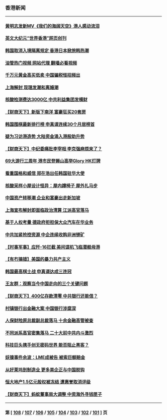 ### 香港新闻
---
#### [黄明志发新MV《我们的海阔天空》港人感动流泪](../../pages/ncid1349362/n13757350.md?06121245) 
#### [英文大纪元“世界香港”网页创刊](../../pages/ncid1349362/n13757254.md?06121245) 
#### [韩国取消入境隔离规定 香港日本掀旅韩热潮](../../pages/ncid1349362/n13757086.md?06121245) 
#### [油管热门视频 网站代理 翻墙必看视频](http://209.222.30.114:81/youtube.html?06121245)
#### [千万元黄金高买低卖 中国骗税怪招频出](../../pages/ncid1349362/n13757073.md?06121245) 
#### [上海解封 现理发潮和离婚潮](../../pages/ncid1349362/n13757062.md?06121245) 
#### [核酸检测费达3000亿 中共利益集团发横财](../../pages/ncid1349362/n13757046.md?06121245) 
#### [【财商天下】新版下南洋 富豪狂买20套房](../../pages/ncid1349362/n13756795.md?06121245) 
#### [韩国围棋最新排行榜 申真谞连续30个月居榜首](../../pages/ncid1349362/n13756797.md?06121245) 
#### [疑为习访港造势 大陆资金涌入港股助升势](../../pages/ncid1349362/n13756127.md?06121245) 
#### [【财商天下】中纪委痛批李宰相 李克强麻烦来了？](../../pages/ncid1349362/n13756070.md?06121245) 
#### [69大游行三周年 港市民登狮山高举Glory HK灯牌](../../pages/ncid1349362/n13756018.md?06121245) 
#### [看重国格和威信 郑在浩出任韩国驻华大使](../../pages/ncid1349362/n13755994.md?06121245) 
#### [核酸采样小屋设计怪异：屋内蹲椅子 屋外扎马步](../../pages/ncid1349362/n13755942.md?06121245) 
#### [中国资产转移潮 企业和富豪出走新加坡](../../pages/ncid1349362/n13755974.md?06121245) 
#### [上海宣布解封即面临政治清算 江派高官落马](../../pages/ncid1349362/n13755851.md?06121245) 
#### [基于人权考量 德政府拒担保大众汽车在华业务](../../pages/ncid1349362/n13755883.md?06121245) 
#### [中共加紧抢控资源 中企连续收购非洲锂矿](../../pages/ncid1349362/n13755910.md?06121245) 
#### [【时事军事】应歼-16拦截 美间谍机飞临潜舰母港](../../pages/ncid1349362/n13755530.md?06121245) 
#### [【有冇搞错】美国的暴力共产主义](../../pages/ncid1349362/n13755507.md?06121245) 
#### [韩国最高棋士战 申真谞达成三连冠](../../pages/ncid1349362/n13755830.md?06121245) 
#### [王友群：观察当今中国走向的三个关键问题](../../pages/ncid1349362/n13755428.md?06121245) 
#### [【财商天下】400亿存款清零 中共银行还能信？](../../pages/ncid1349362/n13755217.md?06121245) 
#### [村镇银行出金融大案 中国银行涉腐深](../../pages/ncid1349362/n13755162.md?06121245) 
#### [人保财险原总裁副总裁落马 十余金融高管被查](../../pages/ncid1349362/n13755174.md?06121245) 
#### [不同派系高官密集落马 二十大前中共内斗激烈](../../pages/ncid1349362/n13755143.md?06121245) 
#### [科技巨头携手创无密码世界 能否阻止黑客？](../../pages/ncid1349362/n13755124.md?06121245) 
#### [妖镍事件余波：LME成被告 被索巨额赔金](../../pages/ncid1349362/n13754708.md?06121245) 
#### [从好莱坞到制造业 更多美企正与中国脱钩](../../pages/ncid1349362/n13754651.md?06121245) 
#### [恒大地产1.5亿元股权被冻结 遭惠誉取消评级](../../pages/ncid1349362/n13754601.md?06121245) 
#### [【财商天下】蚂蚁董事局大调整 中资海外寻钱匣子](../../pages/ncid1349362/n13754355.md?06121245) 

---
#### 第 [ [108](./108.md?06121245) / [107](./107.md?06121245) / [106](./106.md?06121245) / [105](./105.md?06121245) / [104](./104.md?06121245) / [103](./103.md?06121245) / [102](./102.md?06121245) / [101](./101.md?06121245) ] 页
